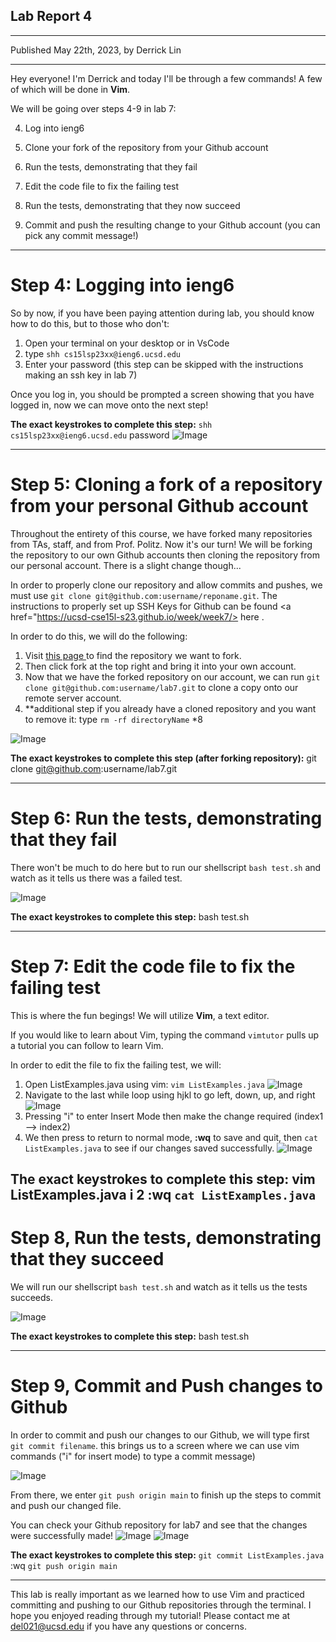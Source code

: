 ## **Lab Report 4**
---
Published May 22th, 2023, by Derrick Lin

---
Hey everyone! I'm Derrick and today I'll be through a few commands! A few of which will be done in **Vim**. 

We will be going over steps 4-9 in lab 7:

4. Log into ieng6

5. Clone your fork of the repository from your Github account

6. Run the tests, demonstrating that they fail

7. Edit the code file to fix the failing test

8. Run the tests, demonstrating that they now succeed

9. Commit and push the resulting change to your Github account (you can pick any commit message!)

---
# **Step 4: Logging into ieng6**
So by now, if you have been paying attention during lab, you should know how to do this, but to those who don't:

1. Open your terminal on your desktop or in VsCode
2. type `shh cs15lsp23xx@ieng6.ucsd.edu`
3. Enter your password (this step can be skipped with the instructions making an ssh key in lab 7)

Once you log in, you should be prompted a screen showing that you have logged in, now we can move onto the next step!


**The exact keystrokes to complete this step:**
`shh cs15lsp23xx@ieng6.ucsd.edu` <enter> password <enter>
![Image](remoteLoginScreenagain.png)


---
# **Step 5: Cloning a fork of a repository from your personal Github account**
Throughout the entirety of this course, we have forked many repositories from TAs, staff, and from Prof. Politz. Now it's our turn! We will be forking the repository to our own Github accounts then cloning the repository from our personal account. There is a slight change though... 

In order to properly clone our repository and allow commits and pushes, we must use `git clone git@github.com:username/reponame.git`. The instructions to properly set up SSH Keys for Github can be found <a href="https://ucsd-cse15l-s23.github.io/week/week7/> here </a>.

In order to do this, we will do the following:
1. Visit <a href="https://github.com/ucsd-cse15l-s23/lab7"> this page </a> to find the repository we want to fork.
2. Then click fork at the top right and bring it into your own account.
3. Now that we have the forked repository on our account, we can run `git clone git@github.com:username/lab7.git` to clone a copy onto our remote server account.
4. **additional step if you already have a cloned repository and you want to remove it: type `rm -rf directoryName` *8

![Image](cloneLab7.png)

**The exact keystrokes to complete this step (after forking repository):**
git clone git@github.com:username/lab7.git <enter> 

---
# **Step 6: Run the tests, demonstrating that they fail**
There won't be much to do here but to run our shellscript `bash test.sh` and watch as it tells us there was a failed test.

![Image](failedTests.png)

**The exact keystrokes to complete this step:**
bash test.sh <enter>
  
  
---
# **Step 7: Edit the code file to fix the failing test**
This is where the fun begings! We will utilize **Vim**, a text editor.

If you would like to learn about Vim, typing the command `vimtutor` pulls up a tutorial you can follow to learn Vim.

In order to edit the file to fix the failing test, we will:
1. Open ListExamples.java using vim: `vim ListExamples.java`
  ![Image](usingVim.png)
2. Navigate to the last while loop using hjkl to go left, down, up, and right
  ![Image](navigatingInsideVimFile.png)
3. Pressing "i" to enter Insert Mode then make the change required (index1 --> index2)
4. We then press <esc> to return to normal mode, **:wq** to save and quit, then `cat ListExamples.java` to see if our changes saved successfully.
![Image](catFile.png)

**The exact keystrokes to complete this step:**
vim ListExamples.java <enter> i <backspace> 2 <esc> :wq `cat ListExamples.java`
---
# **Step 8, Run the tests, demonstrating that they succeed**
We will run our shellscript `bash test.sh` and watch as it tells us the tests succeeds.

![Image](suceededTests.png)

**The exact keystrokes to complete this step:**
bash test.sh <enter>
  
---
# **Step 9, Commit and Push changes to Github**
In order to commit and push our changes to our Github, we will type first `git commit filename`. this brings us to a screen where we can use vim commands ("i" for insert mode) to type a commit message)

![Image](gitCommitListExamples.png)
  
From there, we enter `git push origin main` to finish up the steps to commit and push our changed file.

You can check your Github repository for lab7 and see that the changes were successfully made!
![Image](successfullyMade.png)
![Image](confirmCodeRight.png)

**The exact keystrokes to complete this step:**
`git commit ListExamples.java` <enter> :wq `git push origin main` <enter>
  
---
  
This lab is really important as we learned how to use Vim and practiced committing and pushing to our Github repositories through the terminal. I hope you enjoyed reading through my tutorial! Please contact me at del021@ucsd.edu if you have any questions or concerns.
  
